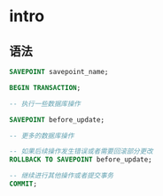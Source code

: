 # intro

## 语法

```sql
SAVEPOINT savepoint_name;
```

```sql
BEGIN TRANSACTION;

-- 执行一些数据库操作

SAVEPOINT before_update;

-- 更多的数据库操作

-- 如果后续操作发生错误或者需要回滚部分更改
ROLLBACK TO SAVEPOINT before_update;

-- 继续进行其他操作或者提交事务
COMMIT;
```
